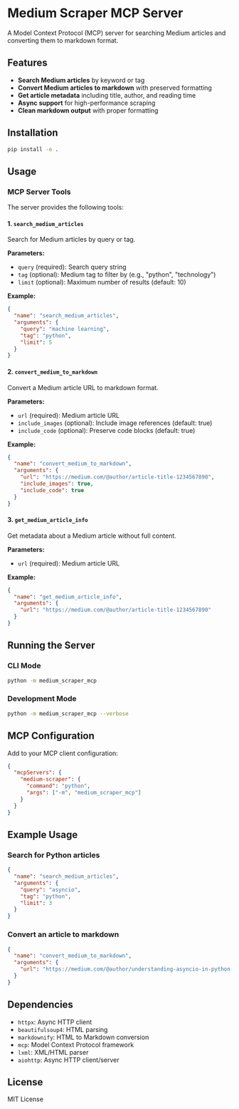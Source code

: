 # Medium Scraper MCP Server

A Model Context Protocol (MCP) server for searching Medium articles and converting them to markdown format.

## Features

- **Search Medium articles** by keyword or tag
- **Convert Medium articles to markdown** with preserved formatting
- **Get article metadata** including title, author, and reading time
- **Async support** for high-performance scraping
- **Clean markdown output** with proper formatting

## Installation

```bash
pip install -e .
```

## Usage

### MCP Server Tools

The server provides the following tools:

#### 1. `search_medium_articles`

Search for Medium articles by query or tag.

**Parameters:**
- `query` (required): Search query string
- `tag` (optional): Medium tag to filter by (e.g., "python", "technology")
- `limit` (optional): Maximum number of results (default: 10)

**Example:**
```json
{
  "name": "search_medium_articles",
  "arguments": {
    "query": "machine learning",
    "tag": "python",
    "limit": 5
  }
}
```

#### 2. `convert_medium_to_markdown`

Convert a Medium article URL to markdown format.

**Parameters:**
- `url` (required): Medium article URL
- `include_images` (optional): Include image references (default: true)
- `include_code` (optional): Preserve code blocks (default: true)

**Example:**
```json
{
  "name": "convert_medium_to_markdown",
  "arguments": {
    "url": "https://medium.com/@author/article-title-1234567890",
    "include_images": true,
    "include_code": true
  }
}
```

#### 3. `get_medium_article_info`

Get metadata about a Medium article without full content.

**Parameters:**
- `url` (required): Medium article URL

**Example:**
```json
{
  "name": "get_medium_article_info",
  "arguments": {
    "url": "https://medium.com/@author/article-title-1234567890"
  }
}
```

## Running the Server

### CLI Mode

```bash
python -m medium_scraper_mcp
```

### Development Mode

```bash
python -m medium_scraper_mcp --verbose
```

## MCP Configuration

Add to your MCP client configuration:

```json
{
  "mcpServers": {
    "medium-scraper": {
      "command": "python",
      "args": ["-m", "medium_scraper_mcp"]
    }
  }
}
```

## Example Usage

### Search for Python articles
```json
{
  "name": "search_medium_articles",
  "arguments": {
    "query": "asyncio",
    "tag": "python",
    "limit": 3
  }
}
```

### Convert an article to markdown
```json
{
  "name": "convert_medium_to_markdown",
  "arguments": {
    "url": "https://medium.com/@author/understanding-asyncio-in-python-1234567890"
  }
}
```

## Dependencies

- `httpx`: Async HTTP client
- `beautifulsoup4`: HTML parsing
- `markdownify`: HTML to Markdown conversion
- `mcp`: Model Context Protocol framework
- `lxml`: XML/HTML parser
- `aiohttp`: Async HTTP client/server

## License

MIT License